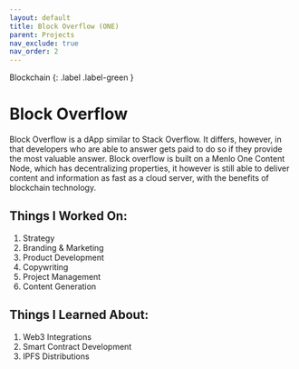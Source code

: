 ```yaml
---
layout: default
title: Block Overflow (ONE)
parent: Projects
nav_exclude: true
nav_order: 2
---
```

Blockchain
{: .label .label-green }

# Block Overflow

Block Overflow is a dApp similar to Stack Overflow. It differs, however, in that developers who are able to answer gets paid to do so if they provide the most valuable answer. Block overflow is built on a Menlo One Content Node, which has decentralizing properties, it however is still able to deliver content and information as fast as a cloud server, with the benefits of blockchain technology.

## Things I Worked On: 

1. Strategy
2. Branding & Marketing
3. Product Development
4. Copywriting
5. Project Management
6. Content Generation

## Things I Learned About:

1. Web3 Integrations
2. Smart Contract Development
3. IPFS Distributions

<br>

<script type="text/javascript" src="https://files.coinmarketcap.com/static/widget/currency.js"></script><div class="coinmarketcap-currency-widget" data-currencyid="3603" data-base="USD" data-secondary="" data-ticker="true" data-rank="true" data-marketcap="true" data-volume="true" data-stats="USD" data-statsticker="false"></div>
